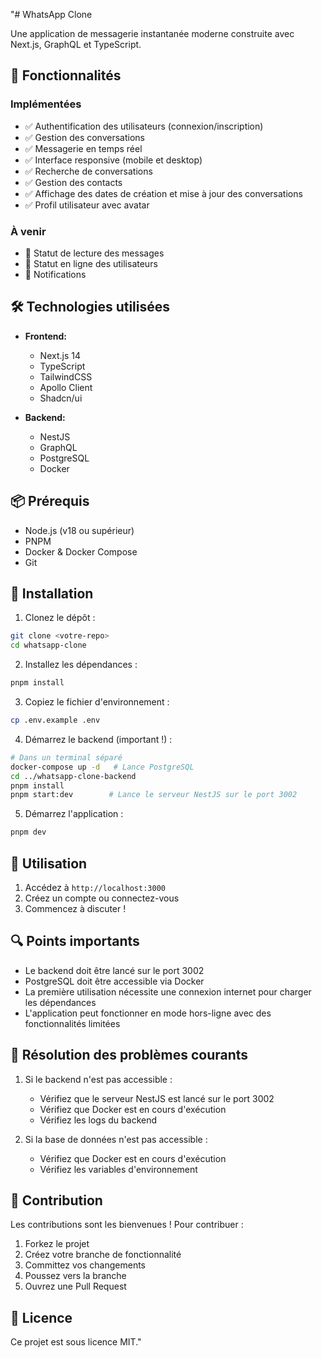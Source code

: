 "# WhatsApp Clone

Une application de messagerie instantanée moderne construite avec Next.js, GraphQL et TypeScript.

## 🚀 Fonctionnalités

### Implémentées

- ✅ Authentification des utilisateurs (connexion/inscription)
- ✅ Gestion des conversations
- ✅ Messagerie en temps réel
- ✅ Interface responsive (mobile et desktop)
- ✅ Recherche de conversations
- ✅ Gestion des contacts
- ✅ Affichage des dates de création et mise à jour des conversations
- ✅ Profil utilisateur avec avatar

### À venir

- 📝 Statut de lecture des messages
- 📝 Statut en ligne des utilisateurs
- 📝 Notifications

## 🛠 Technologies utilisées

- **Frontend:**

  - Next.js 14
  - TypeScript
  - TailwindCSS
  - Apollo Client
  - Shadcn/ui

- **Backend:**
  - NestJS
  - GraphQL
  - PostgreSQL
  - Docker

## 📦 Prérequis

- Node.js (v18 ou supérieur)
- PNPM
- Docker & Docker Compose
- Git

## 🚀 Installation

1. Clonez le dépôt :

```bash
git clone <votre-repo>
cd whatsapp-clone
```

2. Installez les dépendances :

```bash
pnpm install
```

3. Copiez le fichier d'environnement :

```bash
cp .env.example .env
```

4. Démarrez le backend (important !) :

```bash
# Dans un terminal séparé
docker-compose up -d   # Lance PostgreSQL
cd ../whatsapp-clone-backend
pnpm install
pnpm start:dev        # Lance le serveur NestJS sur le port 3002
```

5. Démarrez l'application :

```bash
pnpm dev
```

## 📱 Utilisation

1. Accédez à `http://localhost:3000`
2. Créez un compte ou connectez-vous
3. Commencez à discuter !

## 🔍 Points importants

- Le backend doit être lancé sur le port 3002
- PostgreSQL doit être accessible via Docker
- La première utilisation nécessite une connexion internet pour charger les dépendances
- L'application peut fonctionner en mode hors-ligne avec des fonctionnalités limitées

## 🐛 Résolution des problèmes courants

1. Si le backend n'est pas accessible :

   - Vérifiez que le serveur NestJS est lancé sur le port 3002
   - Vérifiez que Docker est en cours d'exécution
   - Vérifiez les logs du backend

2. Si la base de données n'est pas accessible :
   - Vérifiez que Docker est en cours d'exécution
   - Vérifiez les variables d'environnement

## 🤝 Contribution

Les contributions sont les bienvenues ! Pour contribuer :

1. Forkez le projet
2. Créez votre branche de fonctionnalité
3. Committez vos changements
4. Poussez vers la branche
5. Ouvrez une Pull Request

## 📄 Licence

Ce projet est sous licence MIT."
